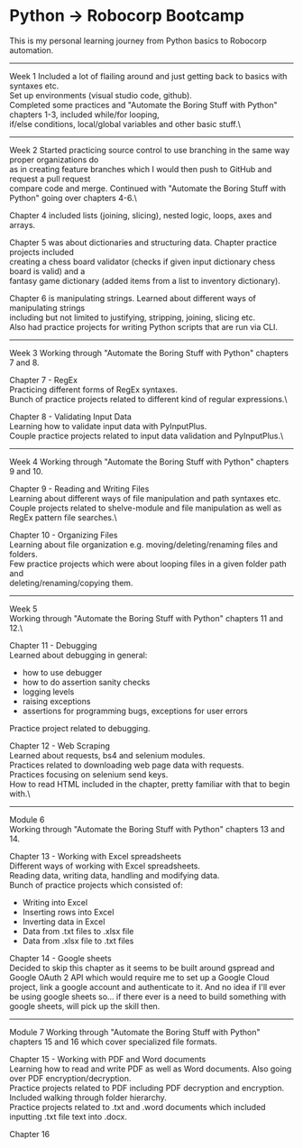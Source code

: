 # Python -> Robocorp Bootcamp

This is my personal learning journey from Python basics to Robocorp automation.

------

Week 1
Included a lot of flailing around and just getting back to basics with syntaxes etc.\
Set up environments (visual studio code, github).\
Completed some practices and "Automate the Boring Stuff with Python" chapters 1-3, included while/for looping, \
if/else conditions, local/global variables and other basic stuff.\

------

Week 2
Started practicing source control to use branching in the same way proper organizations do \
as in creating feature branches which I would then push to GitHub and request a pull request \
compare code and merge. Continued with "Automate the Boring Stuff with Python" going over chapters 4-6.\

Chapter 4 included lists (joining, slicing), nested logic, loops, axes and arrays.

Chapter 5 was about dictionaries and structuring data. Chapter practice projects included \
creating a chess board validator (checks if given input dictionary chess board is valid) and a \
fantasy game dictionary (added items from a list to inventory dictionary).

Chapter 6 is manipulating strings. Learned about different ways of manipulating strings \
including but not limited to justifying, stripping, joining, slicing etc.\
Also had practice projects for writing Python scripts that are run via CLI.

------

Week 3
Working through "Automate the Boring Stuff with Python" chapters 7 and 8.

Chapter 7 - RegEx\
Practicing different forms of RegEx syntaxes.\
Bunch of practice projects related to different kind of regular expressions.\

Chapter 8 - Validating Input Data\
Learning how to validate input data with PyInputPlus.\
Couple practice projects related to input data validation and PyInputPlus.\

------

Week 4
Working through "Automate the Boring Stuff with Python" chapters 9 and 10.

Chapter 9 - Reading and Writing Files\
Learning about different ways of file manipulation and path syntaxes etc.\
Couple projects related to shelve-module and file manipulation as well as RegEx pattern file searches.\

Chapter 10 - Organizing Files\
Learning about file organization e.g. moving/deleting/renaming files and folders.\
Few practice projects which were about looping files in a given folder path and \
deleting/renaming/copying them.

------

Week 5\
Working through "Automate the Boring Stuff with Python" chapters 11 and 12.\

Chapter 11 - Debugging\
Learned about debugging in general:
- how to use debugger
- how to do assertion sanity checks
- logging levels
- raising exceptions
- assertions for programming bugs, exceptions for user errors

Practice project related to debugging.

Chapter 12 - Web Scraping\
Learned about requests, bs4 and selenium modules.\
Practices related to downloading web page data with requests.\
Practices focusing on selenium send keys.\
How to read HTML included in the chapter, pretty familiar with that to begin with.\

------

Module 6\
Working through "Automate the Boring Stuff with Python" chapters 13 and 14.

Chapter 13 - Working with Excel spreadsheets\
Different ways of working with Excel spreadsheets.\
Reading data, writing data, handling and modifying data.\
Bunch of practice projects which consisted of:
- Writing into Excel
- Inserting rows into Excel
- Inverting data in Excel
- Data from .txt files to .xlsx file
- Data from .xlsx file to .txt files

Chapter 14 - Google sheets\
Decided to skip this chapter as it seems to be built around gspread and Google OAuth 2 API which would require me to set up a Google Cloud project, link a google account and authenticate to it. And no idea if I'll ever be using google sheets so... if there ever is a need to build something with google sheets, will pick up the skill then.

------

Module 7
Working through "Automate the Boring Stuff with Python" chapters 15 and 16 which cover specialized file formats.

Chapter 15 - Working with PDF and Word documents\
Learning how to read and write PDF as well as Word documents. Also going over PDF encryption/decryption.\
Practice projects related to PDF including PDF decryption and encryption. Included walking through folder hierarchy.\
Practice projects related to .txt and .word documents which included inputting .txt file text into .docx.

Chapter 16